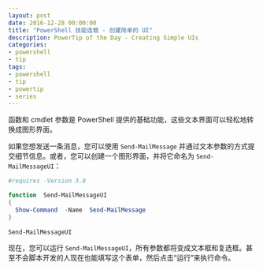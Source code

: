 ```yaml
---
layout: post
date: 2016-12-28 00:00:00
title: "PowerShell 技能连载 - 创建简单的 UI"
description: PowerTip of the Day - Creating Simple UIs
categories:
- powershell
- tip
tags:
- powershell
- tip
- powertip
- series
---
```

函数和 cmdlet 参数是 PowerShell 提供的基础功能，这些文本界面可以轻松地转换成图形界面。

如果您想发送一条消息，您可以使用 `Send-MailMessage` 并通过文本参数的方式提交细节信息。或者，您可以创建一个图形界面，并将它命名为 `Send-MailMessageUI`：

```powershell
#requires -Version 3.0

function  Send-MailMessageUI
{
  Show-Command  -Name  Send-MailMessage
}
​
Send-MailMessageUI
```

现在，您可以运行 `Send-MailMessageUI`，所有参数都将变成文本框和复选框。甚至不会脚本开发的人现在也能填写这个表单，然后点击“运行”来执行命令。

<!--本文国际来源：[Creating Simple UIs](http://community.idera.com/powershell/powertips/b/tips/posts/creating-simple-uis)-->
